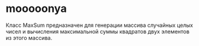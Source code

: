 # mooooonya
Класс MaxSum предназначен для генерации массива случайных целых чисел и вычисления максимальной суммы квадратов двух элементов из этого массива.
